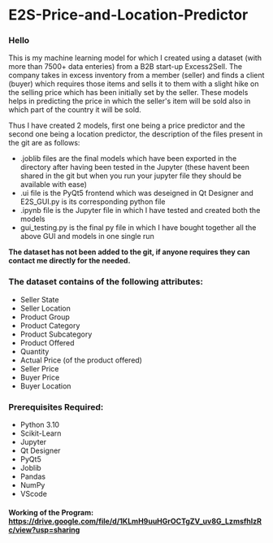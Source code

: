 # E2S-Price-and-Location-Predictor

### Hello
This is my machine learning model for which I created using a dataset (with more than 7500+ data enteries) from a B2B start-up Excess2Sell. The company takes in excess inventory from a member (seller) and finds a client (buyer) which requires those items and sells it to them with a slight hike on the selling price which has been initially set by the seller. These models helps in predicting the price in which the seller's item will be sold also in which part of the country it will be sold.

Thus I have created 2 models, first one being a price predictor and the second one being a location predictor, the description of the files present in the git are as follows:
* .joblib files are the final models which have been exported in the directory after having been tested in the Jupyter (these havent been shared in the git but when you run your jupyter file they should be available with ease)
* .ui file is the PyQt5 frontend which was deseigned in Qt Designer and E2S_GUI.py is its corresponding python file
* .ipynb file is the Jupyter file in which I have tested and created both the models
* gui_testing.py is the final py file in which I have bought together all the above GUI and models in one single run

**The dataset has not been added to the git, if anyone requires they can contact me directly for the needed.**

### The dataset contains of the following attributes:
* Seller State
* Seller Location
* Product Group
* Product Category
* Product Subcategory
* Product Offered
* Quantity
* Actual Price (of the product offered)
* Seller Price
* Buyer Price
* Buyer Location

### Prerequisites Required:
* Python 3.10
* Scikit-Learn
* Jupyter
* Qt Designer
* PyQt5
* Joblib
* Pandas
* NumPy
* VScode

#### Working of the Program: https://drive.google.com/file/d/1KLmH9uuHGrOCTgZV_uv8G_LzmsfhlzRc/view?usp=sharing
